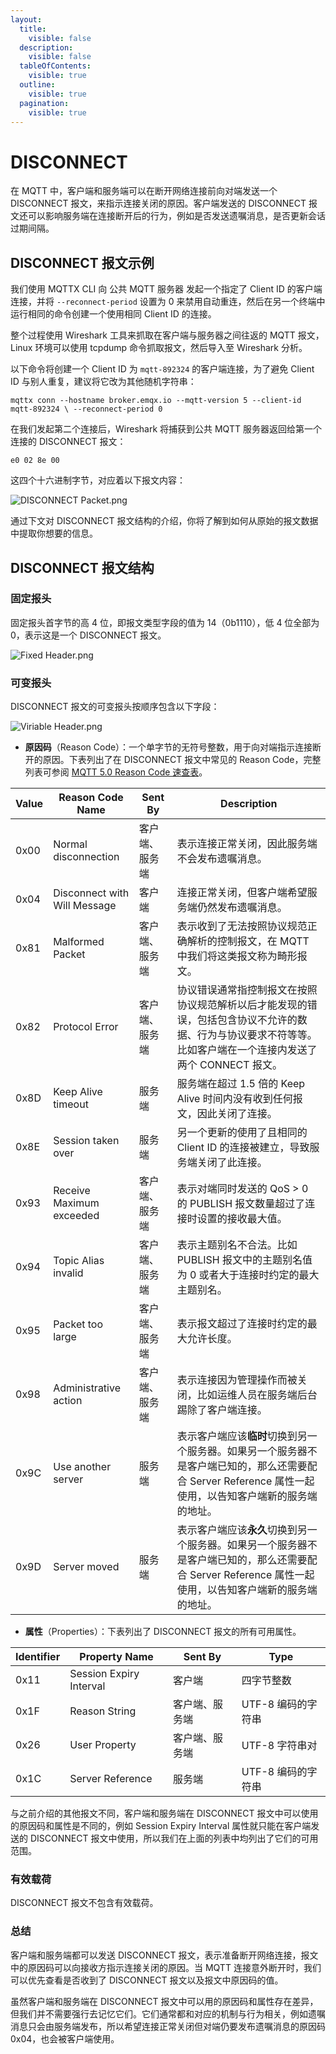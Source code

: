 ```yaml
---
layout:
  title:
    visible: false
  description:
    visible: false
  tableOfContents:
    visible: true
  outline:
    visible: true
  pagination:
    visible: true
---
```


# DISCONNECT

在 MQTT 中，客户端和服务端可以在断开网络连接前向对端发送一个 DISCONNECT 报文，来指示连接关闭的原因。客户端发送的 DISCONNECT 报文还可以影响服务端在连接断开后的行为，例如是否发送遗嘱消息，是否更新会话过期间隔。

## DISCONNECT 报文示例 <a href="#disconnect-bao-wen-shi-li" id="disconnect-bao-wen-shi-li"></a>

我们使用 MQTTX CLI 向 公共 MQTT 服务器 发起一个指定了 Client ID 的客户端连接，并将 `--reconnect-period` 设置为 0 来禁用自动重连，然后在另一个终端中运行相同的命令创建一个使用相同 Client ID 的连接。

整个过程使用 Wireshark 工具来抓取在客户端与服务器之间往返的 MQTT 报文，Linux 环境可以使用 tcpdump 命令抓取报文，然后导入至 Wireshark 分析。

以下命令将创建一个 Client ID 为 `mqtt-892324` 的客户端连接，为了避免 Client ID 与别人重复，建议将它改为其他随机字符串：

```
mqttx conn --hostname broker.emqx.io --mqtt-version 5 --client-id mqtt-892324 \ --reconnect-period 0
```

在我们发起第二个连接后，Wireshark 将捕获到公共 MQTT 服务器返回给第一个连接的 DISCONNECT 报文：

```
e0 02 8e 00
```

这四个十六进制字节，对应着以下报文内容：

![DISCONNECT Packet.png](https://assets.emqx.com/images/b4639384cab1559bb3e0b95022a9530d.png?imageMogr2/thumbnail/1520x)

通过下文对 DISCONNECT 报文结构的介绍，你将了解到如何从原始的报文数据中提取你想要的信息。

## DISCONNECT 报文结构 <a href="#disconnect-bao-wen-jie-gou" id="disconnect-bao-wen-jie-gou"></a>

### 固定报头 <a href="#gu-ding-bao-tou" id="gu-ding-bao-tou"></a>

固定报头首字节的高 4 位，即报文类型字段的值为 14（0b1110），低 4 位全部为 0，表示这是一个 DISCONNECT 报文。

![Fixed Header.png](https://assets.emqx.com/images/c0d352d8aaca25bb63610e7e62df1e31.png?imageMogr2/thumbnail/1520x)

### 可变报头 <a href="#ke-bian-bao-tou" id="ke-bian-bao-tou"></a>

DISCONNECT 报文的可变报头按顺序包含以下字段：

![Viriable Header.png](https://assets.emqx.com/images/d87f978e47dad0c2cb22b331ffbe5d99.png?imageMogr2/thumbnail/1520x)

* **原因码**（Reason Code）：一个单字节的无符号整数，用于向对端指示连接断开的原因。下表列出了在 DISCONNECT 报文中常见的 Reason Code，完整列表可参阅 [MQTT 5.0 Reason Code 速查表](https://www.emqx.com/zh/blog/mqtt5-new-features-reason-code-and-ack)。

| **Value** | **Reason Code Name**         | **Sent By** | **Description**                                                                         |
| --------- | ---------------------------- | ----------- | --------------------------------------------------------------------------------------- |
| 0x00      | Normal disconnection         | 客户端、服务端     | 表示连接正常关闭，因此服务端不会发布遗嘱消息。                                                                 |
| 0x04      | Disconnect with Will Message | 客户端         | 连接正常关闭，但客户端希望服务端仍然发布遗嘱消息。                                                               |
| 0x81      | Malformed Packet             | 客户端、服务端     | 表示收到了无法按照协议规范正确解析的控制报文，在 MQTT 中我们将这类报文称为畸形报文。                                           |
| 0x82      | Protocol Error               | 客户端、服务端     | 协议错误通常指控制报文在按照协议规范解析以后才能发现的错误，包括包含协议不允许的数据、行为与协议要求不符等等。比如客户端在一个连接内发送了两个 CONNECT 报文。     |
| 0x8D      | Keep Alive timeout           | 服务端         | 服务端在超过 1.5 倍的 Keep Alive 时间内没有收到任何报文，因此关闭了连接。                                           |
| 0x8E      | Session taken over           | 服务端         | 另一个更新的使用了且相同的 Client ID 的连接被建立，导致服务端关闭了此连接。                                             |
| 0x93      | Receive Maximum exceeded     | 客户端、服务端     | 表示对端同时发送的 QoS > 0 的 PUBLISH 报文数量超过了连接时设置的接收最大值。                                         |
| 0x94      | Topic Alias invalid          | 客户端、服务端     | 表示主题别名不合法。比如 PUBLISH 报文中的主题别名值为 0 或者大于连接时约定的最大主题别名。                                     |
| 0x95      | Packet too large             | 客户端、服务端     | 表示报文超过了连接时约定的最大允许长度。                                                                    |
| 0x98      | Administrative action        | 客户端、服务端     | 表示连接因为管理操作而被关闭，比如运维人员在服务端后台踢除了客户端连接。                                                    |
| 0x9C      | Use another server           | 服务端         | 表示客户端应该**临时**切换到另一个服务器。如果另一个服务器不是客户端已知的，那么还需要配合 Server Reference 属性一起使用，以告知客户端新的服务端的地址。 |
| 0x9D      | Server moved                 | 服务端         | 表示客户端应该**永久**切换到另一个服务器。如果另一个服务器不是客户端已知的，那么还需要配合 Server Reference 属性一起使用，以告知客户端新的服务端的地址。 |

* **属性**（Properties）：下表列出了 DISCONNECT 报文的所有可用属性。

| **Identifier** | **Property Name**       | **Sent By** | **Type**     |
| -------------- | ----------------------- | ----------- | ------------ |
| 0x11           | Session Expiry Interval | 客户端         | 四字节整数        |
| 0x1F           | Reason String           | 客户端、服务端     | UTF-8 编码的字符串 |
| 0x26           | User Property           | 客户端、服务端     | UTF-8 字符串对   |
| 0x1C           | Server Reference        | 服务端         | UTF-8 编码的字符串 |

与之前介绍的其他报文不同，客户端和服务端在 DISCONNECT 报文中可以使用的原因码和属性是不同的，例如 Session Expiry Interval 属性就只能在客户端发送的 DISCONNECT 报文中使用，所以我们在上面的列表中均列出了它们的可用范围。

### 有效载荷 <a href="#you-xiao-zai-he" id="you-xiao-zai-he"></a>

DISCONNECT 报文不包含有效载荷。

### 总结 <a href="#zong-jie" id="zong-jie"></a>

客户端和服务端都可以发送 DISCONNECT 报文，表示准备断开网络连接，报文中的原因码可以向接收方指示连接关闭的原因。当 MQTT 连接意外断开时，我们可以优先查看是否收到了 DISCONNECT 报文以及报文中原因码的值。

虽然客户端和服务端在 DISCONNECT 报文中可以用的原因码和属性存在差异，但我们并不需要强行去记忆它们。它们通常都和对应的机制与行为相关，例如遗嘱消息只会由服务端发布，所以希望连接正常关闭但对端仍要发布遗嘱消息的原因码 0x04，也会被客户端使用。
